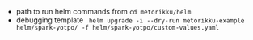 * path to run helm commands from
```cd metorikku/helm```
* debugging template
``` helm upgrade -i --dry-run metorikku-example helm/spark-yotpo/ -f helm/spark-yotpo/custom-values.yaml```